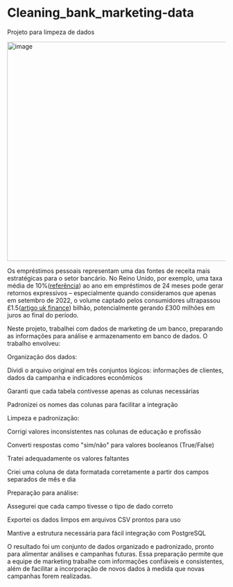# Cleaning_bank_marketing-data
Projeto para limpeza de dados

<img width="773" height="505" alt="image" src="https://github.com/user-attachments/assets/9b9990ca-02ed-49be-89a3-a14675a02d53" />

Os empréstimos pessoais representam uma das fontes de receita mais estratégicas para o setor bancário. No Reino Unido, por exemplo, uma taxa média de 10%([referência](https://www.experian.com/blogs/ask-experian/whats-a-good-interest-rate-for-a-personal-loan/)) ao ano em empréstimos de 24 meses pode gerar retornos expressivos – especialmente quando consideramos que apenas em setembro de 2022, o volume captado pelos consumidores ultrapassou £1.5([artigo uk finance](https://www.ukfinance.org.uk/system/files/2022-12/Household%20Finance%20Review%202022%20Q3-%20Final.pdf)) bilhão, potencialmente gerando £300 milhões em juros ao final do período.

Neste projeto, trabalhei com dados de marketing de um banco, preparando as informações para análise e armazenamento em banco de dados. O trabalho envolveu:

Organização dos dados:

Dividi o arquivo original em três conjuntos lógicos: informações de clientes, dados da campanha e indicadores econômicos

Garanti que cada tabela contivesse apenas as colunas necessárias

Padronizei os nomes das colunas para facilitar a integração

Limpeza e padronização:

Corrigi valores inconsistentes nas colunas de educação e profissão

Converti respostas como "sim/não" para valores booleanos (True/False)

Tratei adequadamente os valores faltantes

Criei uma coluna de data formatada corretamente a partir dos campos separados de mês e dia

Preparação para análise:

Assegurei que cada campo tivesse o tipo de dado correto

Exportei os dados limpos em arquivos CSV prontos para uso

Mantive a estrutura necessária para fácil integração com PostgreSQL

O resultado foi um conjunto de dados organizado e padronizado, pronto para alimentar análises e campanhas futuras. Essa preparação permite que a equipe de marketing trabalhe com informações confiáveis e consistentes, além de facilitar a incorporação de novos dados à medida que novas campanhas forem realizadas.
